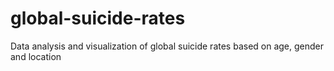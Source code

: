 # global-suicide-rates
Data analysis and visualization of global suicide rates based on age, gender and location
